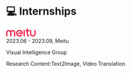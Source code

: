# 💻 Internships
<div class='school-box'>
<div><img src='images/meitu.png' alt="sym" width="80"></div>
<div class='school-box-text' markdown="1">
2023.06 - 2023.09, Meitu

Visual Intelligence Group

Research Content:Text2Image, Video Translation
</div>
</div>
